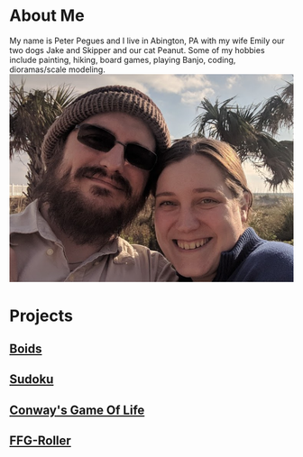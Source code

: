# About Me
My name is Peter Pegues and I live in Abington, PA with my wife Emily our two dogs Jake and Skipper and our cat Peanut. 
Some of my hobbies include painting, hiking, board games, playing Banjo, coding, dioramas/scale modeling.
![picture of me](./profilePicture.png)
# Projects

## [Boids](/boids)

## [Sudoku](/sudoku)

## [Conway's Game Of Life](/life)

## [FFG-Roller](/ffg)

